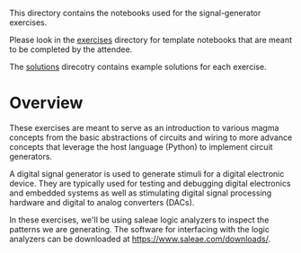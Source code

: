 This directory contains the notebooks used for the signal-generator exercises.

Please look in the [exercises](./exercises) directory for template notebooks
that are meant to be completed by the attendee.

The [solutions](./solutions) direcotry contains example solutions for each
exercise.

# Overview
These exercises are meant to serve as an introduction to various magma concepts
from the basic abstractions of circuits and wiring to more advance concepts
that leverage the host language (Python) to implement circuit generators.

A digital signal generator is used to generate stimuli for a digital electronic
device.  They are typically used for testing and debugging digital electronics
and embedded systems as well as stimulating digital signal processing hardware
and digital to analog converters (DACs).

In these exercises, we'll be using saleae logic analyzers to inspect the
patterns we are generating. The software for interfacing with the logic
analyzers can be downloaded at https://www.saleae.com/downloads/.
